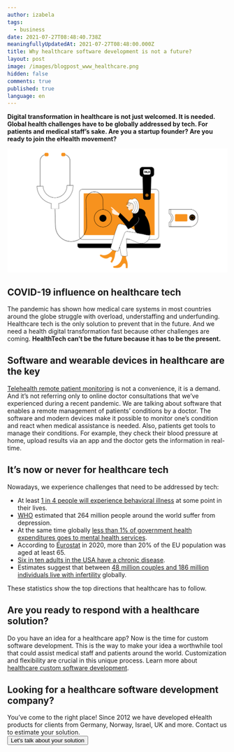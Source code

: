 ```yaml
---
author: izabela
tags:
  - business
date: 2021-07-27T08:48:40.738Z
meaningfullyUpdatedAt: 2021-07-27T08:48:00.000Z
title: Why healthcare software development is not a future?
layout: post
image: /images/blogpost_www_healthcare.png
hidden: false
comments: true
published: true
language: en
---
```

**Digital transformation in healthcare is not just welcomed. It is needed. Global health challenges have to be globally addressed by tech. For patients and medical staff’s sake. Are you a startup founder? Are you ready to join the eHealth movement?**

![telemedicine](../../static/images/healthcare_in_post.png "")

## COVID-19 influence on healthcare tech

The pandemic has shown how medical care systems in most countries around the globe struggle with overload, understaffing and underfunding. Healthcare tech is the only solution to prevent that in the future. And we need a health digital transformation fast because other challenges are coming. **HealthTech can’t be the future because it has to be the present.**

## Software and wearable devices in healthcare are the key

[Telehealth remote patient monitoring](/blog/bluetooth-devices-that-change-healthcare/) is not a convenience, it is a demand. And it’s not referring only to online doctor consultations that we’ve experienced during a recent pandemic. We are talking about software that enables a remote management of patients’ conditions by a doctor. The software and modern devices make it possible to monitor one’s condition and react when medical assistance is needed. Also, patients get tools to manage their conditions. For example, they check their blood pressure at home, upload results via an app and the doctor gets the information in real-time. 

## It’s now or never for healthcare tech

Nowadays, we experience challenges that need to be addressed by tech:

* At least [1 in 4 people will experience behavioral illness](https://www2.deloitte.com/content/dam/insights/us/articles/glob114104_future-of-behavioral-health/GLOB114104_Future-of-behavioral-health.pdf) at some point in their lives.
* [WHO](https://www.who.int/news-room/fact-sheets/detail/mental-disorders) estimated that 264 million people around the world suffer from depression.
* At the same time globally [less than 1% of government health expenditures goes to mental health services](https://www2.deloitte.com/us/en/insights/industry/health-care/future-of-behavioral-health.html/#endnote-3).
* According to [Eurostat](https://ec.europa.eu/eurostat/statistics-explained/index.php?title=Population_structure_and_ageing) in 2020, more than 20% of the EU population was aged at least 65.
* [Six in ten adults in the USA have a chronic disease](https://www.cdc.gov/chronicdisease/about/index.htm).
* Estimates suggest that between [48 million couples and 186 million individuals live with infertility](https://www.who.int/news-room/fact-sheets/detail/infertility) globally.

These statistics show the top directions that healthcare has to follow.

## Are you ready to respond with a healthcare solution?

Do you have an idea for a healthcare app? Now is the time for custom software development. This is the way to make your idea a worthwhile tool that could assist medical staff and patients around the world. Customization and flexibility are crucial in this unique process. Learn more about [healthcare custom software development](/blog/how-to-develop-a-healthcare-app-startup-owner-perspective/).

<div className="block-button"><h2>Looking for a healthcare software development company?</h2><div>You’ve come to the right place! Since 2012 we have developed eHealth products for clients from Germany, Norway, Israel, UK and more. Contact us to estimate your solution.</div><a href="/start-project"><button>Let's talk about your solution</button></a></div>

